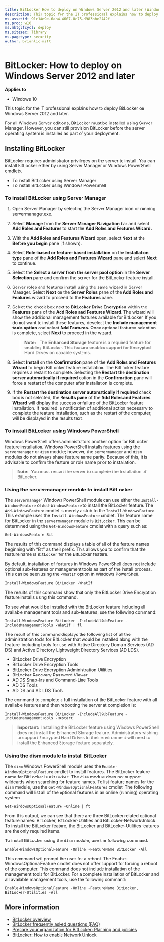 ```yaml
---
title: BitLocker How to deploy on Windows Server 2012 and later (Windows 10)
description: This topic for the IT professional explains how to deploy BitLocker and Windows Server 2012 and later.
ms.assetid: 91c18e9e-6ab4-4607-8c75-d983bbe2542f
ms.prod: w10
ms.mktglfcycl: deploy
ms.sitesec: library
ms.pagetype: security
author: brianlic-msft
---
```


# BitLocker: How to deploy on Windows Server 2012 and later

**Applies to**
-   Windows 10

This topic for the IT professional explains how to deploy BitLocker on Windows Server 2012 and later.

For all Windows Server editions, BitLocker must be installed using Server Manager. However, you can still provision BitLocker before the server operating system is installed as part of your deployment.

## <a href="" id="installing-bitlocker-"></a>Installing BitLocker

BitLocker requires administrator privileges on the server to install. You can install BitLocker either by using Server Manager or Windows PowerShell cmdlets.

-   To install BitLocker using Server Manager
-   To install BitLocker using Windows PowerShell

### <a href="" id="bkmk-blinstallsrvmgr"></a>To install BitLocker using Server Manager

1.  Open Server Manager by selecting the Server Manager icon or running servermanager.exe.
2.  Select **Manage** from the **Server Manager Navigation** bar and select **Add Roles and Features** to start the **Add Roles and Features Wizard.**
3.  With the **Add Roles and Features Wizard** open, select **Next** at the **Before you begin** pane (if shown).
4.  Select **Role-based or feature-based installation** on the **Installation type** pane of the **Add Roles and Features Wizard** pane and select **Next** to continue.
5.  Select the **Select a server from the server pool option** in the **Server Selection** pane and confirm the server for the BitLocker feature install.
6.  Server roles and features install using the same wizard in Server Manager. Select **Next** on the **Server Roles** pane of the **Add Roles and Features** wizard to proceed to the **Features** pane.
7.  Select the check box next to **BitLocker Drive Encryption** within the **Features** pane of the **Add Roles and Features Wizard**. The wizard will show the additional management features available for BitLocker. If you do not want to install these features, deselect the **Include management tools option** and select **Add Features**. Once optional features selection is complete, select **Next** to proceed in the wizard.

    > **Note:**      The **Enhanced Storage** feature is a required feature for enabling BitLocker. This feature enables support for Encrypted Hard Drives on capable systems.
     
8.  Select **Install** on the **Confirmation** pane of the **Add Roles and Features Wizard** to begin BitLocker feature installation. The BitLocker feature requires a restart to complete. Selecting the **Restart the destination server automatically if required** option in the **Confirmation** pane will force a restart of the computer after installation is complete.
9.  If the **Restart the destination server automatically if required** check box is not selected, the **Results pane** of the **Add Roles and Features Wizard** will display the success or failure of the BitLocker feature installation. If required, a notification of additional action necessary to complete the feature installation, such as the restart of the computer, will be displayed in the results text.

### <a href="" id="bkmk-blinstallwps"></a>To install BitLocker using Windows PowerShell

Windows PowerShell offers administrators another option for BitLocker feature installation. Windows PowerShell installs features using the `servermanager` or `dism` module; however, the `servermanager` and `dism` modules do not always share feature name parity. Because of this, it is advisable to confirm the feature or role name prior to installation.

>**Note:**  You must restart the server to complete the installation of BitLocker.
 
### Using the servermanager module to install BitLocker

The `servermanager` Windows PowerShell module can use either the `Install-WindowsFeature` or `Add-WindowsFeature` to install the BitLocker feature. The `Add-WindowsFeature` cmdlet is merely a stub to the `Install-WindowsFeature`. This example uses the `Install-WindowsFeature` cmdlet. The feature name for BitLocker in the `servermanager` module is `BitLocker`. This can be determined using the `Get-WindowsFeature` cmdlet with a query such as:

``` syntax
Get-WindowsFeature Bit 
```
The results of this command displays a table of all of the feature names beginning with “Bit” as their prefix. This allows you to confirm that the feature name is `BitLocker` for the BitLocker feature.

By default, installation of features in Windows PowerShell does not include optional sub-features or management tools as part of the install process. This can be seen using the `-WhatIf` option in Windows PowerShell.

``` syntax
Install-WindowsFeature BitLocker -WhatIf
```
The results of this command show that only the BitLocker Drive Encryption feature installs using this command.

To see what would be installed with the BitLocker feature including all available management tools and sub-features, use the following command:

``` syntax
Install-WindowsFeature BitLocker -IncludeAllSubFeature -IncludeManagementTools -WhatIf | fl
```

The result of this command displays the following list of all the administration tools for BitLocker that would be installed along with the feature, including tools for use with Active Directory Domain Services (AD DS) and Active Directory Lightweight Directory Services (AD LDS).

-   BitLocker Drive Encryption
-   BitLocker Drive Encryption Tools
-   BitLocker Drive Encryption Administration Utilities
-   BitLocker Recovery Password Viewer
-   AD DS Snap-Ins and Command-Line Tools
-   AD DS Tools
-   AD DS and AD LDS Tools

The command to complete a full installation of the BitLocker feature with all available features and then rebooting the server at completion is:

``` syntax
Install-WindowsFeature BitLocker -IncludeAllSubFeature -IncludeManagementTools -Restart
```

>**Important:**  Installing the BitLocker feature using Windows PowerShell does not install the Enhanced Storage feature. Administrators wishing to support Encrypted Hard Drives in their environment will need to install the Enhanced Storage feature separately.
 
### Using the dism module to install BitLocker

The `dism` Windows PowerShell module uses the `Enable-WindowsOptionalFeature` cmdlet to install features. The BitLocker feature name for BitLocker is `BitLocker`. The `dism` module does not support wildcards when searching for feature names. To list feature names for the `dism` module, use the `Get-WindowsOptionalFeatures` cmdlet. The following command will list all of the optional features in an online (running) operating system.

``` syntax
Get-WindowsOptionalFeature -Online | ft
```

From this output, we can see that there are three BitLocker related optional feature names: BitLocker, BitLocker-Utilities and BitLocker-NetworkUnlock. To install the BitLocker feature, the BitLocker and BitLocker-Utilities features are the only required items.

To install BitLocker using the `dism` module, use the following command:

``` syntax
Enable-WindowsOptionalFeature -Online -FeatureName BitLocker -All
```

This command will prompt the user for a reboot. The Enable-WindowsOptionalFeature cmdlet does not offer support for forcing a reboot of the computer. This command does not include installation of the management tools for BitLocker. For a complete installation of BitLocker and all available management tools, use the following command:

``` syntax
Enable-WindowsOptionalFeature -Online -FeatureName BitLocker, BitLocker-Utilities -All
```
## More information

- [BitLocker overview](bitlocker-overview.md)
- [BitLocker frequently asked questions (FAQ)](bitlocker-frequently-asked-questions.md)
- [Prepare your organization for BitLocker: Planning and policies](prepare-your-organization-for-bitlocker-planning-and-policies.md)
- [BitLocker: How to enable Network Unlock](bitlocker-how-to-enable-network-unlock.md)
